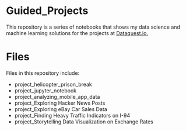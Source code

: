 # Guided_Projects
  This repository is a series of notebooks that shows my data science and machine learning solutions for the projects at [Dataquest.io.](https://www.dataquest.io/)
# Files
Files in this repository include:
* project_helicopter_prison_break
* project_jupyter_notebook
* project_analyzing_mobile_app_data
* project_Exploring Hacker News Posts
* project_Exploring eBay Car Sales Data
* project_Finding Heavy Traffic Indicators on I-94
* project_Storytelling Data Visualization on Exchange Rates
